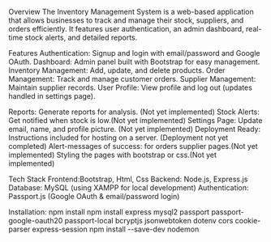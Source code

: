 Overview
The Inventory Management System is a web-based application that allows businesses to track and manage their stock, suppliers, and orders efficiently. It features user authentication, an admin dashboard, real-time stock alerts, and detailed reports.

Features
Authentication: Signup and login with email/password and Google OAuth. 
Dashboard: Admin panel built with Bootstrap for easy management. 
Inventory Management: Add, update, and delete products. 
Order Management: Track and manage customer orders. 
Supplier Management: Maintain supplier records. 
User Profile: View profile and log out (updates handled in settings page).


Reports: Generate reports for analysis. (Not yet implemented)
Stock Alerts: Get notified when stock is low.(Not yet implemented)
Settings Page: Update email, name, and profile picture. (Not yet implemented)
Deployment Ready: Instructions included for hosting on a server. (Deployment not yet completed)
Alert-messages of success: for orders supplier pages.(Not yet implemented)
Styling the pages with bootstrap or css.(Not yet implemented)

Tech Stack
Frontend:Bootstrap, Html, Css
Backend: Node.js, Express.js
Database: MySQL (using XAMPP for local development)
Authentication: Passport.js (Google OAuth & email/password login)

Installation:
npm install
npm install express mysql2 passport passport-google-oauth20 passport-local bcryptjs jsonwebtoken dotenv cors cookie-parser express-session
npm install --save-dev nodemon

